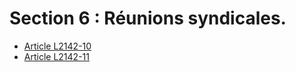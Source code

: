 # Section 6 : Réunions syndicales.

* [Article L2142-10](./LEGIARTI000006901623.md)
* [Article L2142-11](./LEGIARTI000006901624.md)
